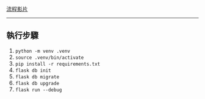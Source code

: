 [流程影片](https://www.youtube.com/watch?v=NIcmCUzCDzE)

---

執行步驟
--
1. `python -m venv .venv`
2. `source .venv/bin/activate`
3. `pip install -r requirements.txt`
4. `flask db init`
5. `flask db migrate`
6. `flask db upgrade`
7. `flask run --debug`
